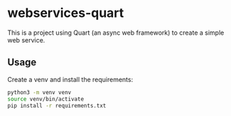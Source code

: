 # webservices-quart

This is a project using Quart (an async web framework) to create a simple web service.

## Usage

Create a venv and install the requirements:

```bash
python3 -m venv venv
source venv/bin/activate
pip install -r requirements.txt
```
